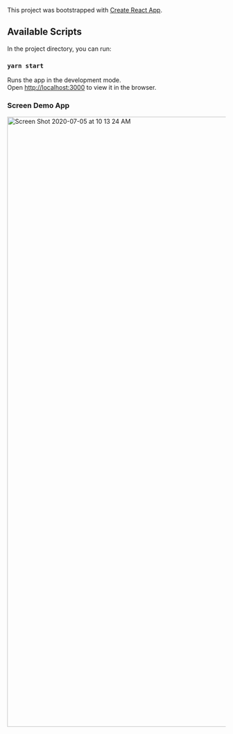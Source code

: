 This project was bootstrapped with [Create React App](https://github.com/facebook/create-react-app).

## Available Scripts

In the project directory, you can run:

### `yarn start`

Runs the app in the development mode.<br />
Open [http://localhost:3000](http://localhost:3000) to view it in the browser.

### Screen Demo App

<img width="1403" alt="Screen Shot 2020-07-05 at 10 13 24 AM" src="https://user-images.githubusercontent.com/49889553/86524788-11774100-bea9-11ea-9a72-1520cb7d3b43.png">
